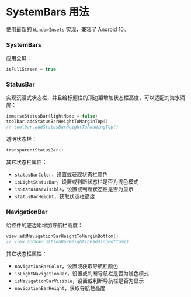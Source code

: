 # SystemBars 用法

使用最新的 `WindowInsets` 实现，兼容了 Android 10。

### SystemBars

应用全屏：

```kotlin
isFullScreen = true
```

### StatusBar

实现沉浸式状态栏，并且给标题栏的顶边距增加状态栏高度，可以适配刘海水滴屏：

```kotlin
immerseStatusBar(lightMode = false)
toolbar.addStatusBarHeightToMarginTop()
// toolbar.addStatusBarHeightToPaddingTop()
```

透明状态栏：

```kotlin
transparentStatusBar()
```

其它状态栏属性：

- `statusBarColor`，设置或获取状态栏颜色
- `isLightStatusBar`，设置或判断状态栏是否为浅色模式
- `isStatusBarVisible`，设置或判断状态栏是否为显示
- `statusBarHeight`，获取状态栏高度

### NavigationBar

给控件的底边距增加导航栏高度：

```kotlin
view.addNavigationBarHeightToMarginBottom()
// view.addNavigationBarHeightToPaddingBottom()
```

其它状态栏属性：

- `navigationBarColor`，设置或获取导航栏颜色
- `isLightNavigationBar`，设置或判断导航栏是否为浅色模式
- `isNavigationBarVisible`，设置或判断导航栏是否为显示
- `navigationBarHeight`，获取导航栏高度